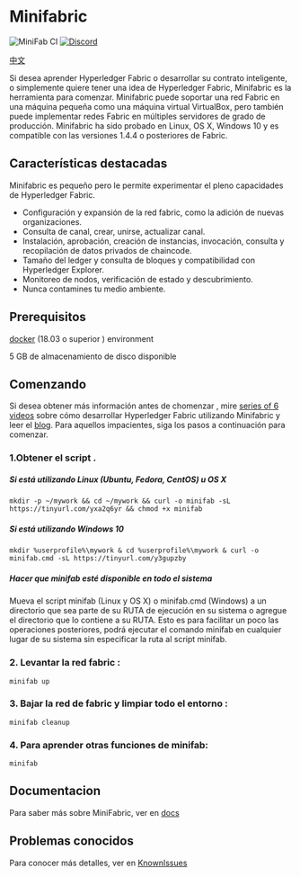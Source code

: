 # Minifabric 

![MiniFab CI](https://github.com/hyperledger-labs/minifabric/workflows/MiniFab%20CI/badge.svg)
[![Discord](https://img.shields.io/discord/905194001349627914?logo=Hyperledger&style=plastic)](https://discord.gg/hyperledger)

[中文](https://github.com/hyperledger-labs/minifabric/blob/main/README.zh.md)

Si desea aprender Hyperledger Fabric o desarrollar su contrato inteligente, o simplemente quiere tener una idea de Hyperledger Fabric, Minifabric es la herramienta para comenzar. Minifabric puede soportar una red Fabric en una máquina pequeña como una máquina virtual VirtualBox, pero también puede implementar redes Fabric en múltiples servidores de grado de producción. Minifabric ha sido probado en Linux, OS X, Windows 10 y es compatible con las versiones 1.4.4 o posteriores de Fabric.

## Características destacadas

Minifabric es pequeño pero le permite experimentar el pleno
capacidades de Hyperledger Fabric.

- Configuración y expansión de la red fabric, como la adición de nuevas organizaciones.
- Consulta de canal, crear, unirse, actualizar canal.
- Instalación, aprobación, creación de instancias, invocación, consulta y recopilación de datos privados de chaincode.
- Tamaño del ledger y consulta de bloques y compatibilidad con Hyperledger Explorer.
- Monitoreo de nodos, verificación de estado y descubrimiento.
- Nunca contamines tu medio ambiente.

## Prerequisitos
[docker](https://www.docker.com/) (18.03 o superior ) environment

5 GB de almacenamiento de disco disponible
## Comenzando   

Si desea obtener más información antes de chomenzar , mire  [series of 6 videos](https://www.youtube.com/playlist?list=PL0MZ85B_96CExhq0YdHLPS5cmSBvSmwyO) sobre cómo desarrollar Hyperledger Fabric utilizando Minifabric y leer el [blog](https://www.hyperledger.org/blog/2020/04/29/minifabric-a-hyperledger-fabric-quick-start-tool-with-video-guides). Para aquellos impacientes, siga los pasos a continuación para comenzar.
### 1.Obtener el script .

##### Si está utilizando Linux (Ubuntu, Fedora, CentOS) u OS X
```
mkdir -p ~/mywork && cd ~/mywork && curl -o minifab -sL https://tinyurl.com/yxa2q6yr && chmod +x minifab
```

##### Si está utilizando Windows 10
```
mkdir %userprofile%\mywork & cd %userprofile%\mywork & curl -o minifab.cmd -sL https://tinyurl.com/y3gupzby
```

##### Hacer que minifab esté disponible en todo el sistema

Mueva el script minifab (Linux y OS X) o minifab.cmd (Windows) a un directorio que sea parte de su RUTA de ejecución en su sistema o agregue el directorio que lo contiene a su RUTA. Esto es para facilitar un poco las operaciones posteriores, podrá ejecutar el comando minifab en cualquier lugar de su sistema sin especificar la ruta al script minifab.

### 2. Levantar la red fabric :

```
minifab up
```

### 3. Bajar la red de fabric y limpiar todo el entorno :
```
minifab cleanup
```

### 4. Para aprender otras funciones de minifab:
```
minifab
```

## Documentacion 
Para saber más sobre MiniFabric, ver en [docs](./docs/README.md)

## Problemas conocidos
Para conocer más detalles, ver en [KnownIssues](./docs/KnownIssues.md)
